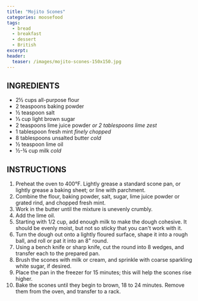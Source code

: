 ```yaml
---
title: "Mojito Scones"
categories: moosefood
tags: 
  - bread
  - breakfast
  - dessert
  - British
excerpt: 
header:
  teaser: /images/mojito-scones-150x150.jpg
---
```


## INGREDIENTS
* 2½ cups all-purpose flour
* 2 teaspoons baking powder
* ½ teaspoon salt
* ⅓ cup light brown sugar
* 2 teaspoons lime juice powder *or 2 tablespoons lime zest*
* 1 tablespoon fresh mint *finely chopped*
* 8 tablespoons unsalted butter *cold*
* ½ teaspoon lime oil
* ½-¾ cup milk *cold*

## INSTRUCTIONS
1. Preheat the oven to 400°F. Lightly grease a standard scone pan, or lightly grease a baking sheet; or line with parchment.
2. Combine the flour, baking powder, salt, sugar, lime juice powder or grated rind, and chopped fresh mint.
3. Work in the butter until the mixture is unevenly crumbly.
4. Add the lime oil.
5. Starting with 1/2 cup, add enough milk to make the dough cohesive. It should be evenly moist, but not so sticky that you can't work with it.
6. Turn the dough out onto a lightly floured surface, shape it into a rough ball, and roll or pat it into an 8" round.
7. Using a bench knife or sharp knife, cut the round into 8 wedges, and transfer each to the prepared pan.
8. Brush the scones with milk or cream, and sprinkle with coarse sparkling white sugar, if desired.
9. Place the pan in the freezer for 15 minutes; this will help the scones rise higher.
10. Bake the scones until they begin to brown, 18 to 24 minutes. Remove them from the oven, and transfer to a rack.
